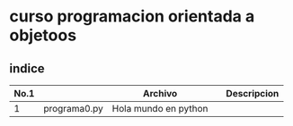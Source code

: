 # curso programacion orientada a objetoos

## indice

|No.1| |Archivo| |Descripcion|
|----|-|-------|-|-------------------|
|1|programa0.py| Hola mundo en python|
